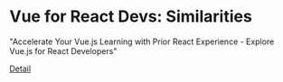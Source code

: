 # Vue for React Devs: Similarities

"Accelerate Your Vue.js Learning with Prior React Experience - Explore Vue.js for React Developers"
 

[Detail](https://eduitfree.com/courses/vue-for-react-devs-similarities)